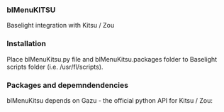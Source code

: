### blMenuKITSU
Baselight integration with Kitsu / Zou

### Installation

Place blMenuKitsu.py file and blMenuKitsu.packages folder to Baselight scripts folder (i.e. /usr/fl/scripts).

### Packages and depemndendencies

blMenuKitsu depends on Gazu - the official python API for Kitsu / Zou:  
[](https://github.com/cgwire/gazu)